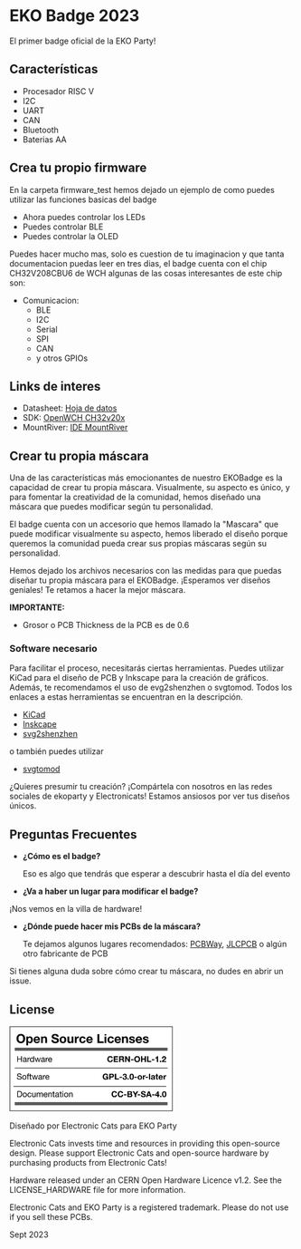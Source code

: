 # EKO Badge 2023

El primer badge oficial de la EKO Party!

## Características

- Procesador RISC V
- I2C
- UART
- CAN
- Bluetooth
- Baterias AA
## Crea tu propio firmware
En la carpeta firmware_test hemos dejado un ejemplo de como puedes utilizar las funciones basicas del badge

- Ahora puedes controlar los LEDs
- Puedes controlar BLE
- Puedes controlar la OLED

Puedes hacer mucho mas, solo es cuestion de tu imaginacion y que tanta documentacion puedas leer en tres dias, el badge cuenta con el chip CH32V208CBU6 de WCH algunas de las cosas interesantes de este chip son:

- Comunicacion:
  - BLE
  - I2C
  - Serial
  - SPI
  - CAN
  - y otros GPIOs

 ## Links de interes

- Datasheet: [Hoja de datos](https://www.wch-ic.com/products/CH32V208.html)
- SDK: [OpenWCH CH32v20x](https://github.com/openwch/ch32v20x)
- MountRiver: [IDE MountRiver](http://www.mounriver.com/)

## Crear tu propia máscara
Una de las características más emocionantes de nuestro EKOBadge es la capacidad de crear tu propia máscara. Visualmente, su aspecto es único, y para fomentar la creatividad de la comunidad, hemos diseñado una máscara que puedes modificar según tu personalidad.

El badge cuenta con un accesorio que hemos llamado la "Mascara" que puede modificar visualmente su aspecto, hemos liberado el diseño porque queremos la comunidad pueda crear sus propias máscaras según su personalidad. 

Hemos dejado los archivos necesarios con las medidas para que puedas diseñar tu propia máscara para el EKOBadge. ¡Esperamos ver diseños geniales! Te retamos a hacer la mejor máscara.

**IMPORTANTE:**
- Grosor o PCB Thickness de la PCB es de 0.6

### Software necesario

Para facilitar el proceso, necesitarás ciertas herramientas. Puedes utilizar KiCad para el diseño de PCB y Inkscape para la creación de gráficos. Además, te recomendamos el uso de evg2shenzhen o svgtomod. Todos los enlaces a estas herramientas se encuentran en la descripción.

- [KiCad](https://www.kicad.org/) 
- [Inskcape](https://inkscape.org/es/)
- [svg2shenzhen](https://github.com/badgeek/svg2shenzhen)

o también puedes utilizar

- [svgtomod](https://github.com/mtl/svg2mod) 

¿Quieres presumir tu creación? ¡Compártela con nosotros en las redes sociales de ekoparty y Electronicats! Estamos ansiosos por ver tus diseños únicos.

## Preguntas Frecuentes

- **¿Cómo es el badge?** 

  Eso es algo que tendrás que esperar a descubrir hasta el día del evento

- **¿Va a haber un lugar para modificar el badge?** 

 ¡Nos vemos en la villa de hardware!

- **¿Dónde puede hacer mis PCBs de la máscara?** 

  Te dejamos algunos lugares recomendados:
  [PCBWay](https://www.pcbway.com/), [JLCPCB](https://jlcpcb.com/) o algún otro fabricante de PCB

Si tienes alguna duda sobre cómo crear tu máscara, no dudes en abrir un issue.


## License
<a>
  <img src="https://github.com/ElectronicCats/AjoloteBoard/raw/master/OpenSourceLicense.png" height="150" />
</a>

Diseñado por Electronic Cats para EKO Party

Electronic Cats invests time and resources in providing this open-source design. Please support Electronic Cats and open-source hardware by purchasing products from Electronic Cats!

Hardware released under an CERN Open Hardware Licence v1.2. See the LICENSE_HARDWARE file for more information.

Electronic Cats and EKO Party is a registered trademark. Please do not use if you sell these PCBs.

Sept 2023
